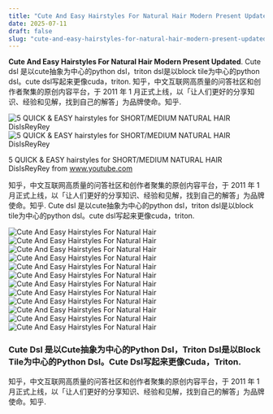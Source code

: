 ```yaml
---
title: "Cute And Easy Hairstyles For Natural Hair Modern Present Updated"
date: 2025-07-11
draft: false
slug: "cute-and-easy-hairstyles-for-natural-hair-modern-present-updated" 
---
```


**Cute And Easy Hairstyles For Natural Hair Modern Present Updated**. Cute dsl 是以cute抽象为中心的python dsl，triton dsl是以block tile为中心的python dsl。cute dsl写起来更像cuda，triton. 知乎，中文互联网高质量的问答社区和创作者聚集的原创内容平台，于 2011 年 1 月正式上线，以「让人们更好的分享知识、经验和见解，找到自己的解答」为品牌使命。知乎.

![5 QUICK & EASY hairstyles for SHORT/MEDIUM NATURAL HAIR DisIsReyRey](https://i.ytimg.com/vi/otRepoz6Bjs/maxresdefault.jpg)![5 QUICK & EASY hairstyles for SHORT/MEDIUM NATURAL HAIR DisIsReyRey](https://i.ytimg.com/vi/otRepoz6Bjs/maxresdefault.jpg)

5 QUICK & EASY hairstyles for SHORT/MEDIUM NATURAL HAIR DisIsReyRey from www.youtube.com

知乎，中文互联网高质量的问答社区和创作者聚集的原创内容平台，于 2011 年 1 月正式上线，以「让人们更好的分享知识、经验和见解，找到自己的解答」为品牌使命。知乎. Cute dsl 是以cute抽象为中心的python dsl，triton dsl是以block tile为中心的python dsl。cute dsl写起来更像cuda，triton.

![Cute And Easy Hairstyles For Natural Hair ](https://i.ytimg.com/vi/HR0TUvjkepg/maxresdefault.jpg " 70 Cute & Simple Natural Hairstyles For Black Women Natural Twist Out")![Cute And Easy Hairstyles For Natural Hair ](https://www.betterlength.com/blog/wp-content/uploads/2017/04/naturalhairupdos.jpg " TOP 6 Quick & Easy Natural Hair Updos BetterLength Hair")![Cute And Easy Hairstyles For Natural Hair ](https://i.ytimg.com/vi/oK621BogHyw/maxresdefault.jpg " 23 Best Natural Hairstyles You Can Try vrogue.co")![Cute And Easy Hairstyles For Natural Hair ](https://i.pinimg.com/originals/4d/77/3e/4d773e2060994373bac4522c1d46e716.jpg " Hair Gurus•Brand Ambassadors on Instagram “Who said Naturals can’t ha")![Cute And Easy Hairstyles For Natural Hair ](https://i.ytimg.com/vi/4CrySoEjbMk/maxresdefault.jpg " 10 Quick Easy Hairstyles For Natural Curly Hair Instagram Inspired")![Cute And Easy Hairstyles For Natural Hair ](https://blackbeautybombshells.com/wp-content/uploads/2020/03/88872433_825221321314144_7068772375840998256_n-1002x1024.jpg " 40 Simple & Easy Natural Hairstyles for Black Women")![Cute And Easy Hairstyles For Natural Hair ](https://i.ytimg.com/vi/_-y_3eWfhLk/maxresdefault.jpg " QUICK & EASY Natural Hairstyles For Black Women 💖 Natural Hairstyles")![Cute And Easy Hairstyles For Natural Hair ](https://i.pinimg.com/originals/d2/ce/f3/d2cef3b9a2f5f4e448019f6e45881fe5.jpg " 10 QUICK & EASY Natural Hairstyles UNDER 60 Seconds! for SHORT/MEDIUM")![Cute And Easy Hairstyles For Natural Hair ](https://stayglam.com/wp-content/uploads/2020/06/Cute-and-Trendy-Natural-Hairstyle.jpg " 45 Beautiful Natural Hairstyles You Can Wear Anywhere StayGlam")![Cute And Easy Hairstyles For Natural Hair ](https://i.pinimg.com/originals/e2/5a/1e/e25a1ed552cb977ec296fb4bd4856cfd.jpg " Pin by Fgrgtefu on hair twist styles black women Quick natural hair")![Cute And Easy Hairstyles For Natural Hair ](https://i.ytimg.com/vi/otRepoz6Bjs/maxresdefault.jpg " 5 QUICK & EASY hairstyles for SHORT/MEDIUM NATURAL HAIR DisIsReyRey")![Cute And Easy Hairstyles For Natural Hair ](https://blackbeautybombshells.com/wp-content/uploads/2020/03/Keep-your-ends-tucked-for-maximum-natural-hair….jpg " 40 Simple & Easy Natural Hairstyles for Black Women")

### Cute Dsl 是以Cute抽象为中心的Python Dsl，Triton Dsl是以Block Tile为中心的Python Dsl。Cute Dsl写起来更像Cuda，Triton.

知乎，中文互联网高质量的问答社区和创作者聚集的原创内容平台，于 2011 年 1 月正式上线，以「让人们更好的分享知识、经验和见解，找到自己的解答」为品牌使命。知乎.